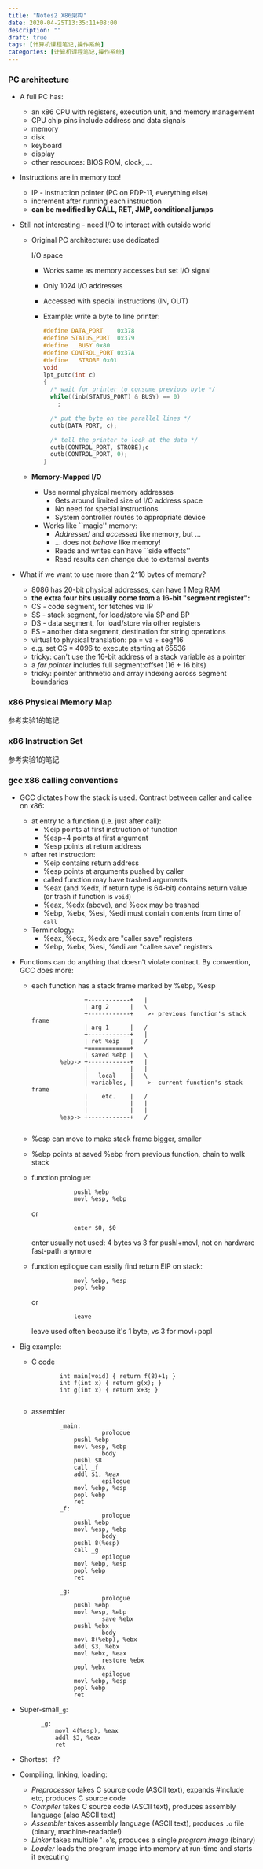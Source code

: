 ```yaml
---
title: "Notes2 X86架构"
date: 2020-04-25T13:35:11+08:00
description: ""
draft: true
tags: [计算机课程笔记,操作系统]
categories: [计算机课程笔记,操作系统]
---
```


### PC architecture

- A full PC has:

  - an x86 CPU with registers, execution unit, and memory management
  - CPU chip pins include address and data signals
  - memory
  - disk
  - keyboard
  - display
  - other resources: BIOS ROM, clock, ...

- Instructions are in memory too!

  - IP - instruction pointer (PC on PDP-11, everything else)
  - increment after running each instruction
  - **can be modified by CALL, RET, JMP, conditional jumps**

- Still not interesting - need I/O to interact with outside world

  - Original PC architecture: use dedicated

    I/O space

    - Works same as memory accesses but set I/O signal

    - Only 1024 I/O addresses

    - Accessed with special instructions (IN, OUT)

    - Example: write a byte to line printer:

      ```c
      #define DATA_PORT    0x378
      #define STATUS_PORT  0x379
      #define   BUSY 0x80
      #define CONTROL_PORT 0x37A
      #define   STROBE 0x01
      void
      lpt_putc(int c)
      {
        /* wait for printer to consume previous byte */
        while((inb(STATUS_PORT) & BUSY) == 0)
          ;
      
        /* put the byte on the parallel lines */
        outb(DATA_PORT, c);
      
        /* tell the printer to look at the data */
        outb(CONTROL_PORT, STROBE);c
        outb(CONTROL_PORT, 0);
      }	
      ```

  - **Memory-Mapped I/O**

    - Use normal physical memory addresses
      - Gets around limited size of I/O address space
      - No need for special instructions
      - System controller routes to appropriate device
    - Works like ``magic'' memory:
      - *Addressed* and *accessed* like memory, but ...
      - ... does not *behave* like memory!
      - Reads and writes can have ``side effects''
      - Read results can change due to external events

- What if we want to use more than 2^16 bytes of memory?

  - 8086 has 20-bit physical addresses, can have 1 Meg RAM
  - **the extra four bits usually come from a 16-bit "segment register":**
  - CS - code segment, for fetches via IP
  - SS - stack segment, for load/store via SP and BP
  - DS - data segment, for load/store via other registers
  - ES - another data segment, destination for string operations
  - virtual to physical translation: pa = va + seg*16
  - e.g. set CS = 4096 to execute starting at 65536
  - tricky: can't use the 16-bit address of a stack variable as a pointer
  - a *far pointer* includes full segment:offset (16 + 16 bits)
  - tricky: pointer arithmetic and array indexing across segment boundaries

### x86 Physical Memory Map

参考实验1的笔记

### x86 Instruction Set

参考实验1的笔记

### gcc x86 calling conventions

- GCC dictates how the stack is used. Contract between caller and callee on x86:

  - at entry to a function (i.e. just after call):
    - %eip points at first instruction of function
    - %esp+4 points at first argument
    - %esp points at return address
  - after ret instruction:
    - %eip contains return address
    - %esp points at arguments pushed by caller
    - called function may have trashed arguments
    - %eax (and %edx, if return type is 64-bit) contains return value (or trash if function is `void`)
    - %eax, %edx (above), and %ecx may be trashed
    - %ebp, %ebx, %esi, %edi must contain contents from time of `call`
  - Terminology:
    - %eax, %ecx, %edx are "caller save" registers
    - %ebp, %ebx, %esi, %edi are "callee save" registers

- Functions can do anything that doesn't violate contract. By convention, GCC does more:

  - each function has a stack frame marked by %ebp, %esp

    ```
    		       +------------+   |
    		       | arg 2      |   \
    		       +------------+    >- previous function's stack frame
    		       | arg 1      |   /
    		       +------------+   |
    		       | ret %eip   |   /
    		       +============+   
    		       | saved %ebp |   \
    		%ebp-> +------------+   |
    		       |            |   |
    		       |   local    |   \
    		       | variables, |    >- current function's stack frame
    		       |    etc.    |   /
    		       |            |   |
    		       |            |   |
    		%esp-> +------------+   /
    		
    ```

  - %esp can move to make stack frame bigger, smaller

  - %ebp points at saved %ebp from previous function, chain to walk stack

  - function prologue:

    ```
    			pushl %ebp
    			movl %esp, %ebp
    ```

    or

    ```
    			enter $0, $0
    ```

    enter usually not used: 4 bytes vs 3 for pushl+movl, not on hardware fast-path anymore

  - function epilogue can easily find return EIP on stack:

    ```
    			movl %ebp, %esp
    			popl %ebp
    ```

    or

    ```
    			leave
    ```

    leave used often because it's 1 byte, vs 3 for movl+popl

- Big example:

  - C code

    ```
    		int main(void) { return f(8)+1; }
    		int f(int x) { return g(x); }
    		int g(int x) { return x+3; }
    		
    ```

  - assembler

    ```assembly
    		_main:
    					prologue
    			pushl %ebp
    			movl %esp, %ebp
    					body
    			pushl $8
    			call _f
    			addl $1, %eax
    					epilogue
    			movl %ebp, %esp
    			popl %ebp
    			ret
    		_f:
    					prologue
    			pushl %ebp
    			movl %esp, %ebp
    					body
    			pushl 8(%esp)
    			call _g
    					epilogue
    			movl %ebp, %esp
    			popl %ebp
    			ret
    
    		_g:
    					prologue
    			pushl %ebp
    			movl %esp, %ebp
    					save %ebx
    			pushl %ebx
    					body
    			movl 8(%ebp), %ebx
    			addl $3, %ebx
    			movl %ebx, %eax
    					restore %ebx
    			popl %ebx
    					epilogue
    			movl %ebp, %esp
    			popl %ebp
    			ret
    ```

- Super-small`_g`:

  ```assembly
  		_g:
  			movl 4(%esp), %eax
  			addl $3, %eax
  			ret
  ```

- Shortest `_f`?

- Compiling, linking, loading:

  - *Preprocessor* takes C source code (ASCII text), expands #include etc, produces C source code
  - *Compiler* takes C source code (ASCII text), produces assembly language (also ASCII text)
  - *Assembler* takes assembly language (ASCII text), produces `.o` file (binary, machine-readable!)
  - *Linker* takes multiple '`.o`'s, produces a single *program image* (binary)
  - *Loader* loads the program image into memory at run-time and starts it executing